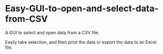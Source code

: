 # Easy-GUI-to-open-and-select-data-from-CSV

A GUI to select and open data from a CSV file.

Easily take selection, and then print the data or export the data to an Excel file.
